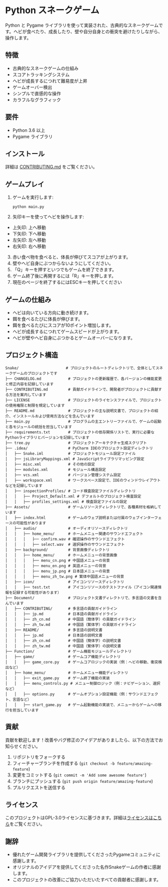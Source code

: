 # Python スネークゲーム

Python と Pygame ライブラリを使って実装された、古典的なスネークゲームです。ヘビが食べたり、成長したり、壁や自分自身との衝突を避けたりしながら、操作します。

## 特徴

- 古典的なスネークゲームの仕組み
- スコアトラッキングシステム
- ヘビが成長するにつれて難易度が上昇
- ゲームオーバー検出
- シンプルで直感的な操作
- カラフルなグラフィック

## 要件

- Python 3.6 以上
- Pygame ライブラリ

## インストール

詳細は [CONTRIBUTING.md](../CONTRIBUTING/jp.md) をご覧ください。

## ゲームプレイ

1. ゲームを実行します:
   ```
   python main.py
   ```

2. 矢印キーを使ってヘビを操作します:
  - 上矢印: 上へ移動
  - 下矢印: 下へ移動
  - 左矢印: 左へ移動
  - 右矢印: 右へ移動

3. 赤い食べ物を食べると、体長が伸びてスコアが上がります。
4. 壁やヘビ自身にぶつからないようにしてください。
5. 「Q」キーを押すといつでもゲームを終了できます。
6. ゲーム終了後に再開するには「R」キーを押します。
7. 現在のページを終了するにはESCキーを押してください

## ゲームの仕組み

- ヘビは向いている方向に動き続けます。
- 餌を食べるたびに体長が伸びます。
- 餌を食べるたびにスコアが10ポイント増加します。
- ヘビが成長するにつれてゲームスピードが上がります。
- ヘビが壁やヘビ自身にぶつかるとゲームオーバーになります。

## プロジェクト構造

```
Snake/                     # プロジェクトのルートディレクトリで、全体としてスネークゲームのプロジェクトです
├── CHANGELOG.md            # プロジェクトの更新履歴で、各バージョンの機能変更と修正内容を記録しています
├── CONTRIBUTING.md         # 貢献ガイドラインで、開発者がプロジェクトに貢献する方法を案内しています
├── LICENSE                 # プロジェクトのライセンスファイルで、プロジェクトの使用権限と制限を規定しています
├── README.md               # プロジェクトの主な説明文書で、プロジェクトの紹介、インストールおよび使用方法などを含んでいます
├── main.py                 # プログラムの主エントリーファイルで、ゲームの起動と各モジュールの統括を担当しています
├── requirements.txt        # プロジェクトの依存関係リストで、実行に必要なPythonライブラリとバージョンを記録しています
├── tree.py                 # プロジェクトアーキテクチャ生成スクリプト
├── .idea/                  # PyCharm IDEのプロジェクト設定ディレクトリ
│   ├── Snake.iml           # プロジェクトモジュール設定ファイル
│   ├── jsLibraryMappings.xml # JavaScriptライブラリマッピング設定
│   ├── misc.xml            # その他の設定
│   ├── modules.xml         # モジュール構造設定
│   ├── vcs.xml             # バージョン管理システム設定
│   ├── workspace.xml       # ワークスペース設定で、IDEのウィンドウレイアウトなどを記録しています
│   ├── inspectionProfiles/ # コード検査設定ファイルディレクトリ
│   │   ├── Project_Default.xml # デフォルトのプロジェクト検査設定
│   │   ├── profiles_settings.xml # 検査設定ファイルの設定
├── Assets/                 # ゲームリソースディレクトリで、各種素材を格納しています
│   ├── index.html          # ゲームのウェブ説明または付属のウェブインターフェースの可能性があります
│   ├── audio/              # オーディオリソースディレクトリ
│   │   ├── home_menu/      # ホームメニュー関連のサウンドエフェクト
│   │   │   ├── confirm.wav # 確認操作のサウンドエフェクト
│   │   │   ├── select.wav  # 選択操作のサウンドエフェクト
│   ├── background/         # 背景画像ディレクトリ
│   │   ├── home_menu/      # ホームメニューの背景画像
│   │   │   ├── menu_cn.png # 中国語メニューの背景
│   │   │   ├── menu_en.png # 英語メニューの背景
│   │   │   ├── menu_jp.png # 日本語メニューの背景
│   │   │   ├── menu_zh_tw.png # 繁体中国語メニューの背景
│   ├── icon/               # アイコンリソースディレクトリ
│   │   ├── test.txt        # アイコンリソースのテストファイル（アイコン関連情報を記録する可能性があります）
├── Document/               # プロジェクト文書ディレクトリで、多言語の文書を含んでいます
│   ├── CONTRIBUTING/       # 多言語の貢献ガイドライン
│   │   ├── jp.md           # 日本語の貢献ガイドライン
│   │   ├── zh_cn.md        # 中国語（簡体字）の貢献ガイドライン
│   │   ├── zh_tw.md        # 中国語（繁体字）の貢献ガイドライン
│   ├── README/             # 多言語の説明文書
│   │   ├── jp.md           # 日本語の説明文書
│   │   ├── zh_cn.md        # 中国語（簡体字）の説明文書
│   │   ├── zh_tw.md        # 中国語（繁体字）の説明文書
├── Function/               # ゲーム機能モジュールディレクトリ
│   ├── game/               # ゲームコア機能ディレクトリ
│   │   ├── game_core.py    # ゲームコアロジックの実装（例：ヘビの移動、衝突検出など）
│   ├── home_menu/          # ホームメニュー機能ディレクトリ
│   │   ├── exit_game.py    # ゲーム終了機能の実装
│   │   ├── menu_controls.py # メニュー制御ロジック（例：ナビゲーション、選択など）
│   │   ├── options.py      # ゲームオプション設定機能（例：サウンドエフェクト、言語など）
│   │   ├── start_game.py   # ゲーム起動機能の実装で、メニューからゲームへの移行を担当しています
```

## 貢献

貢献を歓迎します！改善やバグ修正のアイデアがありましたら、以下の方法でお知らせください。

1. リポジトリをフォークする
2. フィーチャーブランチを作成する (`git checkout -b feature/amazing-feature`)
3. 変更をコミットする (`git commit -m 'Add some awesome feature'`)
4. ブランチにプッシュする (`git push origin feature/amazing-feature`)
5. プルリクエストを送信する

## ライセンス

このプロジェクトはGPL-3.0ライセンスに基づきます。詳細は[ライセンスはこちら](../../LICENSE)をご覧ください。

## 謝辞

- 優れたゲーム開発ライブラリを提供してくださったPygameコミュニティに感謝します。
- オリジナルのアイデアを提供してくださった名作Snakeゲームの作者に感謝します。
- このプロジェクトの改善にご協力いただいたすべての貢献者に感謝します。